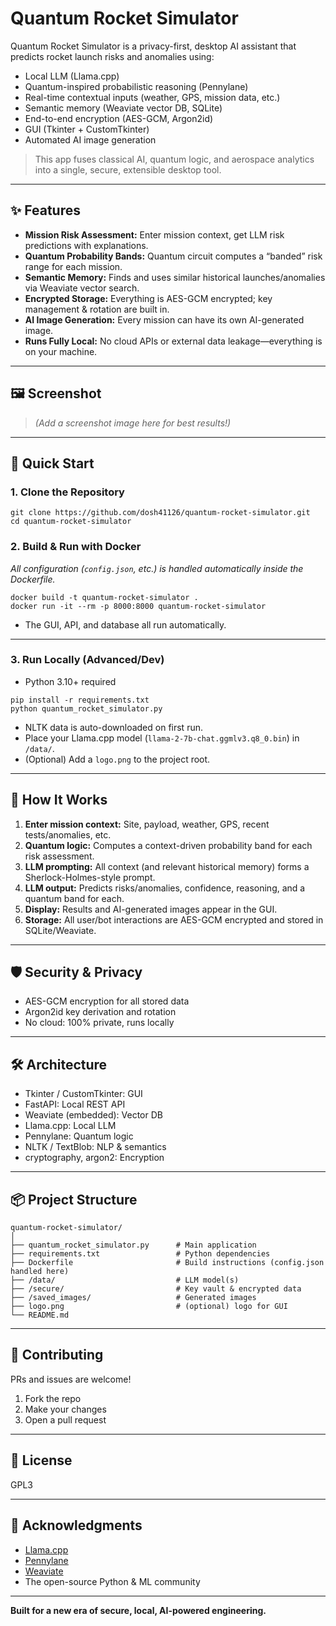 # Quantum Rocket Simulator 

Quantum Rocket Simulator is a privacy-first, desktop AI assistant that predicts rocket launch risks and anomalies using:

* Local LLM (Llama.cpp)
* Quantum-inspired probabilistic reasoning (Pennylane)
* Real-time contextual inputs (weather, GPS, mission data, etc.)
* Semantic memory (Weaviate vector DB, SQLite)
* End-to-end encryption (AES-GCM, Argon2id)
* GUI (Tkinter + CustomTkinter)
* Automated AI image generation

> This app fuses classical AI, quantum logic, and aerospace analytics into a single, secure, extensible desktop tool.

---

## ✨ Features

* **Mission Risk Assessment:** Enter mission context, get LLM risk predictions with explanations.
* **Quantum Probability Bands:** Quantum circuit computes a “banded” risk range for each mission.
* **Semantic Memory:** Finds and uses similar historical launches/anomalies via Weaviate vector search.
* **Encrypted Storage:** Everything is AES-GCM encrypted; key management & rotation are built in.
* **AI Image Generation:** Every mission can have its own AI-generated image.
* **Runs Fully Local:** No cloud APIs or external data leakage—everything is on your machine.

---

## 🖼️ Screenshot

> *(Add a screenshot image here for best results!)*

---

## 🚀 Quick Start

### 1. Clone the Repository

```
git clone https://github.com/dosh41126/quantum-rocket-simulator.git
cd quantum-rocket-simulator
```

### 2. Build & Run with Docker

*All configuration (`config.json`, etc.) is handled automatically inside the Dockerfile.*

```
docker build -t quantum-rocket-simulator .
docker run -it --rm -p 8000:8000 quantum-rocket-simulator
```

* The GUI, API, and database all run automatically.

---

### 3. Run Locally (Advanced/Dev)

* Python 3.10+ required

```
pip install -r requirements.txt
python quantum_rocket_simulator.py
```

* NLTK data is auto-downloaded on first run.
* Place your Llama.cpp model (`llama-2-7b-chat.ggmlv3.q8_0.bin`) in `/data/`.
* (Optional) Add a `logo.png` to the project root.

---

## 🧠 How It Works

1. **Enter mission context:** Site, payload, weather, GPS, recent tests/anomalies, etc.
2. **Quantum logic:** Computes a context-driven probability band for each risk assessment.
3. **LLM prompting:** All context (and relevant historical memory) forms a Sherlock-Holmes-style prompt.
4. **LLM output:** Predicts risks/anomalies, confidence, reasoning, and a quantum band for each.
5. **Display:** Results and AI-generated images appear in the GUI.
6. **Storage:** All user/bot interactions are AES-GCM encrypted and stored in SQLite/Weaviate.

---

## 🛡️ Security & Privacy

* AES-GCM encryption for all stored data
* Argon2id key derivation and rotation
* No cloud: 100% private, runs locally

---

## 🛠️ Architecture

* Tkinter / CustomTkinter: GUI
* FastAPI: Local REST API
* Weaviate (embedded): Vector DB
* Llama.cpp: Local LLM
* Pennylane: Quantum logic
* NLTK / TextBlob: NLP & semantics
* cryptography, argon2: Encryption

---

## 📦 Project Structure

```
quantum-rocket-simulator/
│
├── quantum_rocket_simulator.py      # Main application
├── requirements.txt                 # Python dependencies
├── Dockerfile                       # Build instructions (config.json handled here)
├── /data/                           # LLM model(s)
├── /secure/                         # Key vault & encrypted data
├── /saved_images/                   # Generated images
├── logo.png                         # (optional) logo for GUI
└── README.md
```

---

## 🤝 Contributing

PRs and issues are welcome!

1. Fork the repo
2. Make your changes
3. Open a pull request

---

## 📄 License
GPL3

---

## 🙏 Acknowledgments

* [Llama.cpp](https://github.com/ggerganov/llama.cpp)
* [Pennylane](https://pennylane.ai/)
* [Weaviate](https://weaviate.io/)
* The open-source Python & ML community

---

**Built for a new era of secure, local, AI-powered engineering.**

